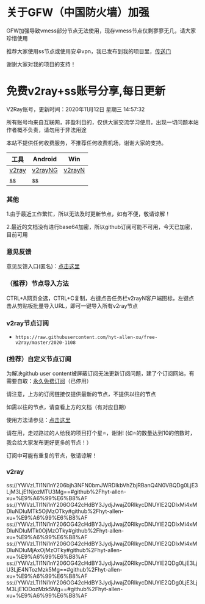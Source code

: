 # 关于GFW（中国防火墙）加强
GFW加强导致vmess部分节点无法使用，现存vmess节点仅剩寥寥无几，请大家珍惜使用

推荐大家使用ss节点或使用安卓vpn，我已发布到我的项目里，[传送门](https://github.com/hyt-allen-xu/Android-vpn)

谢谢大家对我的项目的支持！

# 免费v2ray+ss账号分享,每日更新
V2Ray账号，更新时间：2020年11月12日 星期三 14:57:32

所有账号均来自互联网，非盈利目的，仅供大家交流学习使用，出现一切问题本站作者概不负责，请勿用于非法用途  

本站不提供任何收费服务，不推荐任何收费机场，谢谢大家的支持。

|  工具  | Android  | Win  |  
|  ----  | ----   | ----  |  
| [v2ray](#v2ray)  | [v2rayNG](https://github.com/2dust/v2rayNG/releases/download/1.2.12/v2rayNG_1.2.12.apk) | [v2rayN](https://github.com/2dust/v2rayN/releases/download/3.19/v2rayN-Core.zip) |  
| [ss](#v2ray)  | [ss](https://github.com/shadowsocks/shadowsocks-android/releases/download/v5.1.4/shadowsocks--universal-5.1.4.apk)|  

### 其他
1.由于最近工作繁忙，所以无法及时更新节点，如有不便，敬请谅解！

2.最近的文档没有进行base64加密，所以github订阅可能不可用，今天已加密，目前可用

### 意见反馈
意见反馈入口(匿名)：[点击这里](https://forms.gle/Xr9RwbGb1hYuMdff7)

### （推荐）节点导入方法  
CTRL+A网页全选，CTRL+C复制，右键点击任务栏v2rayN客户端图标，左键点击从剪贴板批量导入URL，即可一键导入所有v2ray节点  

### v2ray节点订阅  
- `https://raw.githubusercontent.com/hyt-allen-xu/free-v2ray/master/2020-1108`  

### (推荐）自定义节点订阅  
为解决github user content被屏蔽订阅无法更新订阅问题，建了个订阅网站，有需要自取：[永久免费订阅](http://www.baidu.com)（已停用）

请注意，上方的订阅链接仅提供最新的节点，不提供以往的节点

如需以往的节点，请查看上方的文档（有对应日期）

使用方法请参见：[点击这里](https://github.com/hyt-allen-xu/tutorials)

请在用，走过路过的人给我的项目打个星⭐，谢谢!
(如⭐的数量达到10的倍数时，我会给大家发布更好更多的节点！）


订阅中可能有重复的节点，敬请谅解！

### v2ray
ss://YWVzLTI1Ni1nY206bjh3NFN0bmJWRDlkbVhZbjRBanQ4N0VBQDg0LjE3LjM3LjE1NjozMTU3Mg==#github%2Fhyt-allen-xu+%E9%A6%99%E6%B8%AF
ss://YWVzLTI1Ni1nY206OG42cHdBY3JydjJwajZ0RlkycDNUYlE2QDIxMi4xMDIuNDIuMTk5OjMzOTky#github%2Fhyt-allen-xu+%E9%A6%99%E6%B8%AF
ss://YWVzLTI1Ni1nY206OG42cHdBY3JydjJwajZ0RlkycDNUYlE2QDIxMi4xMDIuNDIuMTk0OjMzOTky#github%2Fhyt-allen-xu+%E9%A6%99%E6%B8%AF
ss://YWVzLTI1Ni1nY206OG42cHdBY3JydjJwajZ0RlkycDNUYlE2QDIxMi4xMDIuNDIuMjAxOjMzOTky#github%2Fhyt-allen-xu+%E9%A6%99%E6%B8%AF
ss://YWVzLTI1Ni1nY206OG42cHdBY3JydjJwajZ0RlkycDNUYlE2QDg0LjE3LjU3LjE4NTozMzk5Mg==#github%2Fhyt-allen-xu+%E9%A6%99%E6%B8%AF
ss://YWVzLTI1Ni1nY206OG42cHdBY3JydjJwajZ0RlkycDNUYlE2QDg0LjE3LjM3LjE1ODozMzk5Mg==#github%2Fhyt-allen-xu+%E9%A6%99%E6%B8%AF
